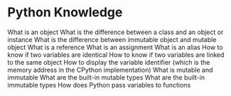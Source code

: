# Python Knowledge

  What is an object
  What is the difference between a class and an object or instance
  What is the difference between immutable object and mutable object
  What is a reference
  What is an assignment
  What is an alias
  How to know if two variables are identical
  How to know if two variables are linked to the same object
  How to display the variable identifier (which is the memory address in the CPython implementation)
  What is mutable and immutable
  What are the built-in mutable types
  What are the built-in immutable types
  How does Python pass variables to functions